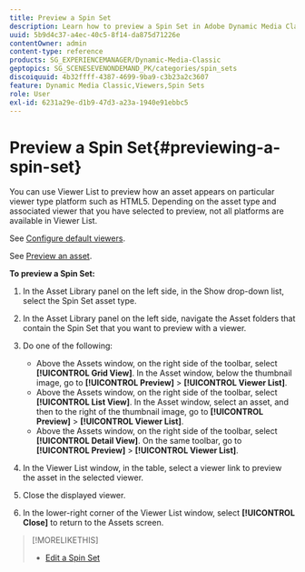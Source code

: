 ```yaml
---
title: Preview a Spin Set
description: Learn how to preview a Spin Set in Adobe Dynamic Media Classic.
uuid: 5b9d4c37-a4ec-40c5-8f14-da875d71226e
contentOwner: admin
content-type: reference
products: SG_EXPERIENCEMANAGER/Dynamic-Media-Classic
geptopics: SG_SCENESEVENONDEMAND_PK/categories/spin_sets
discoiquuid: 4b32ffff-4387-4699-9ba9-c3b23a2c3607
feature: Dynamic Media Classic,Viewers,Spin Sets
role: User
exl-id: 6231a29e-d1b9-47d3-a23a-1940e91ebbc5
---
```

# Preview a Spin Set{#previewing-a-spin-set}

You can use Viewer List to preview how an asset appears on particular viewer type platform such as HTML5. Depending on the asset type and associated viewer that you have selected to preview, not all platforms are available in Viewer List.

See [Configure default viewers](application-setup.md#configuring_default_viewers).

See [Preview an asset](previewing-asset.md#previewing_an_asset).

**To preview a Spin Set:**

1. In the Asset Library panel on the left side, in the Show drop-down list, select the Spin Set asset type.
1. In the Asset Library panel on the left side, navigate the Asset folders that contain the Spin Set that you want to preview with a viewer.
1. Do one of the following:

   * Above the Assets window, on the right side of the toolbar, select **[!UICONTROL Grid View]**. In the Asset window, below the thumbnail image, go to **[!UICONTROL Preview]** > **[!UICONTROL Viewer List]**.
   * Above the Assets window, on the right side of the toolbar, select **[!UICONTROL List View]**. In the Asset window, select an asset, and then to the right of the thumbnail image, go to **[!UICONTROL Preview]** > **[!UICONTROL Viewer List]**.
   * Above the Assets window, on the right side of the toolbar, select **[!UICONTROL Detail View]**. On the same toolbar, go to **[!UICONTROL Preview]** > **[!UICONTROL Viewer List]**.

1. In the Viewer List window, in the table, select a viewer link to preview the asset in the selected viewer.
1. Close the displayed viewer.
1. In the lower-right corner of the Viewer List window, select **[!UICONTROL Close]** to return to the Assets screen.

>[!MORELIKETHIS]
>
>* [Edit a Spin Set](creating-spin-set.md#editing-a-spin-set)
